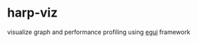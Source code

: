 # harp-viz
visualize graph and performance profiling using [egui](https://github.com/emilk/egui) framework